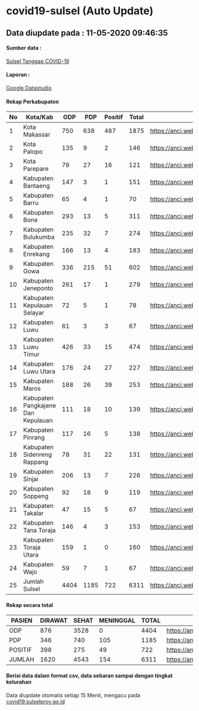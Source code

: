
# covid19-sulsel (Auto Update)

## Data diupdate pada : 11-05-2020 09:46:35

#### Sumber data :
[Sulsel Tanggap COVID-19](https://covid19.sulselprov.go.id)

#### Laporan :
[Google Datastudio](https://datastudio.google.com/s/jythWGc1j4w)

#### Rekap Perkabupaten 
|No|Kota/Kab|ODP|PDP|Positif|Total|Link|
| --- | --- | --- | --- | --- | --- | --- |
|1|Kota Makassar|750|638|487|1875|https://anci.web.id/cor/kota_makassar|
|2|Kota Palopo|135|9|2|146|https://anci.web.id/cor/kota_palopo|
|3|Kota Parepare|78|27|16|121|https://anci.web.id/cor/kota_parepare|
|4|Kabupaten Bantaeng|147|3|1|151|https://anci.web.id/cor/kabupaten_bantaeng|
|5|Kabupaten Barru|65|4|1|70|https://anci.web.id/cor/kabupaten_barru|
|6|Kabupaten Bone|293|13|5|311|https://anci.web.id/cor/kabupaten_bone|
|7|Kabupaten Bulukumba|235|32|7|274|https://anci.web.id/cor/kabupaten_bulukumba|
|8|Kabupaten Enrekang|166|13|4|183|https://anci.web.id/cor/kabupaten_enrekang|
|9|Kabupaten Gowa|336|215|51|602|https://anci.web.id/cor/kabupaten_gowa|
|10|Kabupaten Jeneponto|261|17|1|279|https://anci.web.id/cor/kabupaten_jeneponto|
|11|Kabupaten Kepulauan Selayar|72|5|1|78|https://anci.web.id/cor/kabupaten_kepulauan_selayar|
|12|Kabupaten Luwu|61|3|3|67|https://anci.web.id/cor/kabupaten_luwu|
|13|Kabupaten Luwu Timur|426|33|15|474|https://anci.web.id/cor/kabupaten_luwu_timur|
|14|Kabupaten Luwu Utara|176|24|27|227|https://anci.web.id/cor/kabupaten_luwu_utara|
|15|Kabupaten Maros|188|26|39|253|https://anci.web.id/cor/kabupaten_maros|
|16|Kabupaten Pangkajene Dan Kepulauan|111|18|10|139|https://anci.web.id/cor/kabupaten_pangkajene_dan_kepulauan|
|17|Kabupaten Pinrang|117|16|5|138|https://anci.web.id/cor/kabupaten_pinrang|
|18|Kabupaten Sidenreng Rappang|78|31|22|131|https://anci.web.id/cor/kabupaten_sidenreng_rappang|
|19|Kabupaten Sinjai|206|13|7|226|https://anci.web.id/cor/kabupaten_sinjai|
|20|Kabupaten Soppeng|92|18|9|119|https://anci.web.id/cor/kabupaten_soppeng|
|21|Kabupaten Takalar|47|15|5|67|https://anci.web.id/cor/kabupaten_takalar|
|22|Kabupaten Tana Toraja|146|4|3|153|https://anci.web.id/cor/kabupaten_tana_toraja|
|23|Kabupaten Toraja Utara|159|1|0|160|https://anci.web.id/cor/kabupaten_toraja_utara|
|24|Kabupaten Wajo|59|7|1|67|https://anci.web.id/cor/kabupaten_wajo|
|25|Jumlah Sulsel|4404|1185|722|6311|https://anci.web.id/cor/jumlah_sulsel|

#### Rekap secara total

| PASIEN | DIRAWAT | SEHAT | MENINGGAL | TOTAL | LINK |
| ---- | -------- | ---- | ---- |  ---- | ---- |
| ODP | 876 | 3528 | 0 | 4404 | https://anci.web.id/cor/odp_detail.html |
| PDP | 346 | 740 | 105 | 1185 | https://anci.web.id/cor/pdp_detail.html |
| POSITIF | 398 | 275 | 49 | 722 | https://anci.web.id/cor/positif_detail.html |
| JUMLAH | 1620 | 4543 | 154 | 6311 | https://anci.web.id/cor/jumlah_sulsel/ |

 
#### Berisi data dalam format csv, data sebaran sampai dengan tingkat kelurahan

Data diupdate otomatis setiap 15 Menit, mengacu pada [covid19.sulselprov.go.id](https://covid19.sulselprov.go.id)

